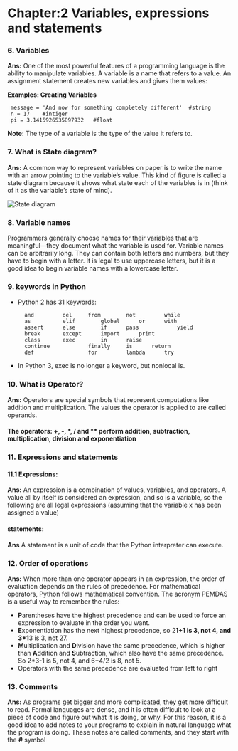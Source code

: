 # Chapter:2 Variables, expressions and statements

### 6. Variables

**Ans:** One of the most powerful features of a programming language is the ability to manipulate variables. A variable is a name that refers to a value.
An assignment statement creates new variables and gives them values:

**Examples: Creating Variables** 

     message = 'And now for something completely different'  #string
     n = 17    #intiger
     pi = 3.1415926535897932   #float
    
**Note:** The type of a variable is the type of the value it refers to.


### 7. What is State diagram?

**Ans:** A common way to represent variables on paper is to write the name with an arrow pointing to the variable’s value. This kind of figure is called a state diagram because it shows what
state each of the variables is in (think of it as the variable’s state of mind).

![State diagram](https://i.imgur.com/8NkLynX.png)

### 8. Variable names 

Programmers generally choose names for their variables that are meaningful—they document what the variable is used for.
Variable names can be arbitrarily long. They can contain both letters and numbers, but they have to begin with a letter. It is legal to use uppercase letters, but it is a good idea to begin variable names with a lowercase letter.

### 9. keywords in Python

+ Python 2 has 31 keywords:


		and			del		from 		not 		while
		as 			elif 		global 		or 		with
		assert 		else 		if 		pass 	        yield
		break 		except 		import 		print
		class 		exec 		in 		raise
		continue 	        finally 	is 		return
		def 		        for 		lambda 		try

+ In Python 3, exec is no longer a keyword, but nonlocal is.


### 10. What is Operator?
**Ans:** Operators are special symbols that represent computations like addition and multiplication. The values the operator is applied to are called operands.

#### The operators: +, -, *, / and ** perform addition, subtraction, multiplication, division and exponentiation


### 11. Expressions and statements
#### 11.1 Expressions:
**Ans:** An expression is a combination of values, variables, and operators. A value all by itself is considered an expression, and so is a variable, so the following are all legal expressions (assuming that the variable x has been assigned a value)

#### statements:
**Ans** A statement is a unit of code that the Python interpreter can execute. 


### 12. Order of operations

**Ans:** When more than one operator appears in an expression, the order of evaluation depends on the rules of precedence. For mathematical operators, Python follows mathematical convention. The acronym PEMDAS is a useful way to remember the rules:

+ **P**arentheses have the highest precedence and can be used to force an expression to evaluate in the order you want. 
+ **E**xponentiation has the next highest precedence, so 2**1+1 is 3, not 4, and 3*1**3 is 3, not 27.
+ **M**ultiplication and **D**ivision have the same precedence, which is higher than **A**ddition and **S**ubtraction, which also have the same precedence. So 2*3-1 is 5, not 4, and 6+4/2 is 8, not 5.
+ Operators with the same precedence are evaluated from left to right


### 13. Comments

**Ans:** As programs get bigger and more complicated, they get more difficult to read. Formal languages are dense, and it is often difficult to look at a piece of code and figure out what it is doing, or why. For this reason, it is a good idea to add notes to your programs to explain in natural language what the program is doing. These notes are called comments, and they start with the **#** symbol




		
